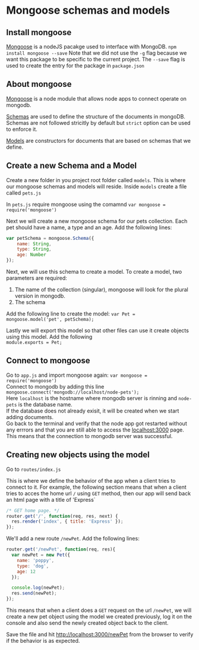 # Mongoose schemas and models

## Install mongoose
[Mongoose](http://mongoosejs.com/) is a nodeJS pacakge used to interface with MongoDB.
`npm install mongoose --save`
Note that we did not use the `-g` flag because we want this package to be specific to the current project. The `--save` flag
is used to create the entry for the package in `package.json`  

## About mongoose
[Mongoose](http://mongoosejs.com/docs/index.html) is a node module that allows node apps to connect operate on mongodb.  

[Schemas](http://mongoosejs.com/docs/guide.html) are used to define the structure of the documents in mongoDB.  
Schemas are not followed stricitly by default but `strict` option can be used to enforce it.

[Models](http://mongoosejs.com/docs/models.html) are constructors for documents that are based on schemas that we
define.

## Create a new Schema and a Model
Create a new folder in you project root folder called `models`. This is where our mongoose schemas and models will reside.
Inside `models` create a file called `pets.js`

In `pets.js` require mongoose using the comamnd `var mongoose = require('mongoose')`  

Next we will create a new mongoose schema for our pets collection. Each pet should have a name, a type and an age.
Add the following lines:

```javascript
var petSchema = mongoose.Schema({
    name: String,
    type: String,
    age: Number
});
```

Next, we will use this schema to create a model. To create a model, two parameters are required:  
1. The name of the collection (singular), mongoose will look for the plural version in mongodb.
2. The schema

Add the following line to create the model:
`var Pet = mongoose.model('pet', petSchema);`

Lastly we will export this model so that other files can use it create objects using this model. Add the following  
`module.exports = Pet;`

## Connect to mongoose
Go to `app.js` and import mongoose again: `var mongoose = require('mongoose')`  
Connect to mongodb by adding this line `mongoose.connect('mongodb://localhost/node-pets');`  
Here `localhost` is the hostname where mongodb server is rinning and `node-pets` is the database name.  
If the database does not already exisit, it will be created when we start adding documents.  
Go back to the terminal and verify that the node app got restarted without any errrors and that
you are still able to access the [localhost:3000](localhost:3000) page. This means that the connection
to mongodb server was successful.

## Creating new objects using the model
Go to `routes/index.js`

This is where we define the behavior of the app when a client tries to connect to it.
For example, the following section means that when a client tries to acces the home url `/` using
 `GET` method, then our app will send back an html page with a title of 'Express`  

```javascript
/* GET home page. */
router.get('/', function(req, res, next) {
  res.render('index', { title: 'Express' });
});
```

We'll add a new route `/newPet`. Add the following lines: 

```javascript
router.get('/newPet', function(req, res){
  var newPet = new Pet({
    name: 'poppy',
    type: 'dog',
    age: 12
  });

  console.log(newPet);
  res.send(newPet);
});
```
This means that when a client does a `GET` request on the url `/newPet`, we will create a new pet
object using the model we created previously, log it on the console and also send the newly created
object back to the client.  

Save the file and hit [http://localhost:3000/newPet](http://localhost:3000/newPet) from the browser to
verify if the behavior is as expected.